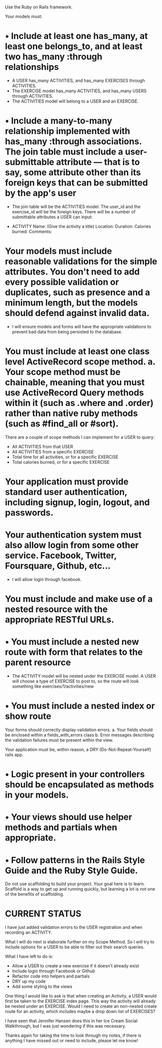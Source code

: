 Use the Ruby on Rails framework.

Your models must:

# • Include at least one has_many, at least one belongs_to, and at least two has_many :through relationships

  - A USER has_many ACTIVITIES, and has_many EXERCISES through ACTIVITIES.
  - The EXERCISE model has_many ACTIVITIES, and has_many USERS through ACTIVITIES.
  - The ACTIVITIES model will belong to a USER and an EXERCISE.

# • Include a many-to-many relationship implemented with has_many :through associations. The join table must include a user-submittable attribute — that is to say, some attribute other than its foreign keys that can be submitted by the app's user

  - The join table will be the ACTIVITIES model. The user_id and the exercise_id will be the
    foreign keys. There will be a number of submittable attributes a USER can input:

  - ACTIVITY
    Name: (Give the activity a title)
    Location:
    Duration:
    Calories burned:
    Comments:

# Your models must include reasonable validations for the simple attributes. You don't need to add every possible validation or duplicates, such as presence and a minimum length, but the models should defend against invalid data.

  - I will ensure models and forms will have the appropriate validations to prevent bad data from
  being persisted to the database.

# You must include at least one class level ActiveRecord scope method. a. Your scope method must be chainable, meaning that you must use ActiveRecord Query methods within it (such as .where and .order) rather than native ruby methods (such as #find_all or #sort).

There are a couple of scope methods I can implement for a USER to query:

  - All ACTIVITIES from that USER
  - All ACTIVITIES from a specific EXERCISE
  - Total time for all activities, or for a specific EXERCISE
  - Total calories burned, or for a specific EXERCISE


# Your application must provide standard user authentication, including signup, login, logout, and passwords.

# Your authentication system must also allow login from some other service. Facebook, Twitter, Foursquare, Github, etc...

  - I will allow login through facebook.

# You must include and make use of a nested resource with the appropriate RESTful URLs.

# • You must include a nested new route with form that relates to the parent resource

   - The ACTIVITY model will be nested under the EXERCISE model. A USER will choose a type of     EXERCISE to post to, so the route will look something like exercises/1/activities/new

# • You must include a nested index or show route

Your forms should correctly display validation errors. a. Your fields should be enclosed within a fields_with_errors class b. Error messages describing the validation failures must be present within the view.

Your application must be, within reason, a DRY (Do-Not-Repeat-Yourself) rails app.

# • Logic present in your controllers should be encapsulated as methods in your models.

# • Your views should use helper methods and partials when appropriate.

# • Follow patterns in the Rails Style Guide and the Ruby Style Guide.

Do not use scaffolding to build your project. Your goal here is to learn. Scaffold is a way to get up and running quickly, but learning a lot is not one of the benefits of scaffolding.

# CURRENT STATUS

 I have just added validation errors to the USER registration and when recording an ACTIVITY.

 What I will do next is elaborate further on my Scope Method. So I will try to include options for
 a USER to be able to filter out their search queries.

 What I have left to do is:

 - Allow a USER to create a new exercise if it doesn't already exist
 - Include login through Facebook or Github
 - Refactor code into helpers and partials
 - DRY up my code
 - Add some styling to the views

One thing I would like to ask is that when creating an Activity, a USER would first be taken to
the EXERCISE index page. This way the activity will already be nested under an EXERCISE. Would
I need to create an non-nested create route for an activity, which includes maybe a drop down list
of EXERCISES?

I have seen that Jennifer Hansen does this in her Ice Cream Social Walkthrough, but I was just
wondering if this was necessary.

Thanks again for taking the time to look through my notes, if there is anything I have missed out
or need to include, please let me know!
